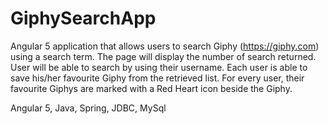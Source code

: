 # GiphySearchApp

Angular 5 application that allows users to search Giphy (https://giphy.com) using a search term.
The page will display the number of search returned.
User will be able to search by using their username.
Each user is able to save his/her favourite Giphy from the retrieved list.
For every user, their favourite Giphys are marked with a Red Heart icon beside the Giphy.

Angular 5, Java, Spring, JDBC, MySql
